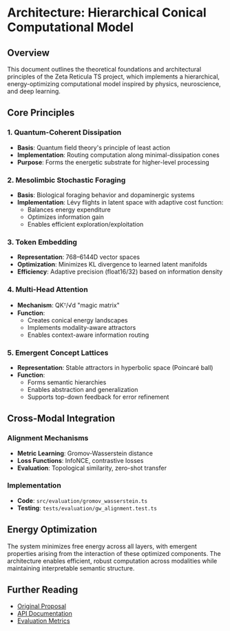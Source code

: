 # Architecture: Hierarchical Conical Computational Model

## Overview
This document outlines the theoretical foundations and architectural principles of the Zeta Reticula TS project, which implements a hierarchical, energy-optimizing computational model inspired by physics, neuroscience, and deep learning.

## Core Principles

### 1. Quantum-Coherent Dissipation
- **Basis**: Quantum field theory's principle of least action
- **Implementation**: Routing computation along minimal-dissipation cones
- **Purpose**: Forms the energetic substrate for higher-level processing

### 2. Mesolimbic Stochastic Foraging
- **Basis**: Biological foraging behavior and dopaminergic systems
- **Implementation**: Lévy flights in latent space with adaptive cost function:
  - Balances energy expenditure
  - Optimizes information gain
  - Enables efficient exploration/exploitation

### 3. Token Embedding
- **Representation**: 768–6144D vector spaces
- **Optimization**: Minimizes KL divergence to learned latent manifolds
- **Efficiency**: Adaptive precision (float16/32) based on information density

### 4. Multi-Head Attention
- **Mechanism**: QKᵀ/√d "magic matrix"
- **Function**:
  - Creates conical energy landscapes
  - Implements modality-aware attractors
  - Enables context-aware information routing

### 5. Emergent Concept Lattices
- **Representation**: Stable attractors in hyperbolic space (Poincaré ball)
- **Function**:
  - Forms semantic hierarchies
  - Enables abstraction and generalization
  - Supports top-down feedback for error refinement

## Cross-Modal Integration

### Alignment Mechanisms
- **Metric Learning**: Gromov-Wasserstein distance
- **Loss Functions**: InfoNCE, contrastive losses
- **Evaluation**: Topological similarity, zero-shot transfer

### Implementation
- **Code**: `src/evaluation/gromov_wasserstein.ts`
- **Testing**: `tests/evaluation/gw_alignment.test.ts`

## Energy Optimization

The system minimizes free energy across all layers, with emergent properties arising from the interaction of these optimized components. The architecture enables efficient, robust computation across modalities while maintaining interpretable semantic structure.

## Further Reading
- [Original Proposal](./PROPOSAL.md)
- [API Documentation](./API.md)
- [Evaluation Metrics](./EVALUATION.md)
